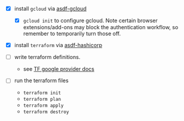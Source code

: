 - [x] install `gcloud` via [asdf-gcloud](https://github.com/jthegedus/asdf-gcloud)
    - [x] `gcloud init` to configure gcloud.  Note certain browser extensions/add-ons may block the authentication workflow, so remember to temporarily turn those off.
- [x] install `terraform` via [asdf-hashicorp](https://github.com/asdf-community/asdf-hashicorp)

- [ ] write terraform definitions.
    - see [TF google provider docs](https://registry.terraform.io/providers/hashicorp/google/latest/docs)
- [ ] run the terraform files
    - `terraform init`
    - `terraform plan`
    - `terraform apply`
    - `terraform destroy`